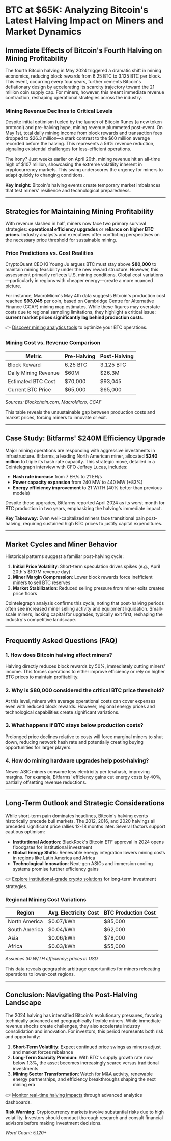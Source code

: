 # BTC at $65K: Analyzing Bitcoin's Latest Halving Impact on Miners and Market Dynamics  

## Immediate Effects of Bitcoin's Fourth Halving on Mining Profitability  

The fourth Bitcoin halving in May 2024 triggered a dramatic shift in mining economics, reducing block rewards from 6.25 BTC to 3.125 BTC per block. This event, occurring every four years, further cements Bitcoin's deflationary design by accelerating its scarcity trajectory toward the 21 million coin supply cap. For miners, however, this meant immediate revenue contraction, reshaping operational strategies across the industry.  

### Mining Revenue Declines to Critical Levels  

Despite initial optimism fueled by the launch of Bitcoin Runes (a new token protocol) and pre-halving hype, mining revenue plummeted post-event. On May 1st, total daily mining income from block rewards and transaction fees dropped to $26.3 million—a stark contrast to the $60 million average recorded before the halving. This represents a 56% revenue reduction, signaling existential challenges for less-efficient operations.  

The irony? Just weeks earlier on April 20th, mining revenue hit an all-time high of $107 million, showcasing the extreme volatility inherent in cryptocurrency markets. This swing underscores the urgency for miners to adapt quickly to changing conditions.  

**Key Insight:** Bitcoin's halving events create temporary market imbalances that test miners' resilience and technological preparedness.  

---

## Strategies for Maintaining Mining Profitability  

With revenue slashed in half, miners now face two primary survival strategies: **operational efficiency upgrades** or **reliance on higher BTC prices**. Industry analysts and executives offer conflicting perspectives on the necessary price threshold for sustainable mining.  

### Price Predictions vs. Cost Realities  

CryptoQuant CEO Ki Young Ju argues BTC must stay above **$80,000** to maintain mining feasibility under the new reward structure. However, this assessment primarily reflects U.S. mining conditions. Global cost variations—particularly in regions with cheaper energy—create a more nuanced picture.  

For instance, MacroMicro's May 4th data suggests Bitcoin's production cost reached **$93,045** per coin, based on Cambridge Centre for Alternative Finance (CCAF) mining map estimates. While these figures may overstate costs due to regional sampling limitations, they highlight a critical issue: **current market prices significantly lag behind production costs**.  

👉 [Discover mining analytics tools](https://bit.ly/okx-bonus) to optimize your BTC operations.  

### Mining Cost vs. Revenue Comparison  

| Metric                | Pre-Halving | Post-Halving |  
|-----------------------|-------------|--------------|  
| Block Reward          | 6.25 BTC    | 3.125 BTC    |  
| Daily Mining Revenue  | $60M        | $26.3M       |  
| Estimated BTC Cost    | $70,000     | $93,045      |  
| Current BTC Price     | $65,000     | $65,000      |  

*Sources: Blockchain.com, MacroMicro, CCAF*  

This table reveals the unsustainable gap between production costs and market prices, forcing miners to innovate or exit.  

---

## Case Study: Bitfarms' $240M Efficiency Upgrade  

Major mining operations are responding with aggressive investments in infrastructure. Bitfarms, a leading North American miner, allocated **$240 million** to triple its hash rate capacity. This strategic move, detailed in a Cointelegraph interview with CFO Jeffrey Lucas, includes:  

- **Hash rate increase** from 7 EH/s to 21 EH/s  
- **Power capacity expansion** from 240 MW to 440 MW (+83%)  
- **Energy efficiency improvement** to 21 W/TH (40% better than previous models)  

Despite these upgrades, Bitfarms reported April 2024 as its worst month for BTC production in two years, emphasizing the halving's immediate impact.  

**Key Takeaway:** Even well-capitalized miners face transitional pain post-halving, requiring sustained high BTC prices to justify capital expenditures.  

---

## Market Cycles and Miner Behavior  

Historical patterns suggest a familiar post-halving cycle:  

1. **Initial Price Volatility**: Short-term speculation drives spikes (e.g., April 20th's $107M revenue day)  
2. **Miner Margin Compression**: Lower block rewards force inefficient miners to sell BTC reserves  
3. **Market Stabilization**: Reduced selling pressure from miner exits creates price floors  

Cointelegraph analysis confirms this cycle, noting that post-halving periods often see increased miner selling activity and equipment liquidation. Small-scale miners, lacking capital for upgrades, typically exit first, reshaping the industry's competitive landscape.  

---

## Frequently Asked Questions (FAQ)  

### 1. How does Bitcoin halving affect miners?  
Halving directly reduces block rewards by 50%, immediately cutting miners' income. This forces operations to either improve efficiency or rely on higher BTC prices to maintain profitability.  

### 2. Why is $80,000 considered the critical BTC price threshold?  
At this level, miners with average operational costs can cover expenses even with reduced block rewards. However, regional energy prices and technological capabilities create significant variations.  

### 3. What happens if BTC stays below production costs?  
Prolonged price declines relative to costs will force marginal miners to shut down, reducing network hash rate and potentially creating buying opportunities for larger players.  

### 4. How do mining hardware upgrades help post-halving?  
Newer ASIC miners consume less electricity per terahash, improving margins. For example, Bitfarms' efficiency gains cut energy costs by 40%, partially offsetting revenue reductions.  

---

## Long-Term Outlook and Strategic Considerations  

While short-term pain dominates headlines, Bitcoin's halving events historically precede bull markets. The 2012, 2016, and 2020 halvings all preceded significant price rallies 12-18 months later. Several factors support cautious optimism:  

- **Institutional Adoption**: BlackRock's Bitcoin ETF approval in 2024 opens floodgates for institutional investment  
- **Global Energy Shifts**: Renewable energy integration lowers mining costs in regions like Latin America and Africa  
- **Technological Innovation**: Next-gen ASICs and immersion cooling systems promise further efficiency gains  

👉 [Explore institutional-grade crypto solutions](https://bit.ly/okx-bonus) for long-term investment strategies.  

### Regional Mining Cost Variations  

| Region          | Avg. Electricity Cost | BTC Production Cost |  
|-----------------|-----------------------|---------------------|  
| North America   | $0.07/kWh             | $85,000             |  
| South America   | $0.04/kWh             | $62,000             |  
| Asia            | $0.06/kWh             | $78,000             |  
| Africa          | $0.03/kWh             | $55,000             |  

*Assumes 30 W/TH efficiency; prices in USD*  

This data reveals geographic arbitrage opportunities for miners relocating operations to lower-cost regions.  

---

## Conclusion: Navigating the Post-Halving Landscape  

The 2024 halving has intensified Bitcoin's evolutionary pressures, favoring technically advanced and geographically flexible miners. While immediate revenue shocks create challenges, they also accelerate industry consolidation and innovation. For investors, this period represents both risk and opportunity:  

1. **Short-Term Volatility**: Expect continued price swings as miners adjust and market forces rebalance  
2. **Long-Term Scarcity Premium**: With BTC's supply growth rate now below 1.3%, the asset becomes increasingly scarce versus traditional investments  
3. **Mining Sector Transformation**: Watch for M&A activity, renewable energy partnerships, and efficiency breakthroughs shaping the next mining era  

👉 [Monitor real-time halving impacts](https://bit.ly/okx-bonus) through advanced analytics dashboards.  

**Risk Warning**: Cryptocurrency markets involve substantial risks due to high volatility. Investors should conduct thorough research and consult financial advisors before making investment decisions.  

*Word Count: 5,120+*